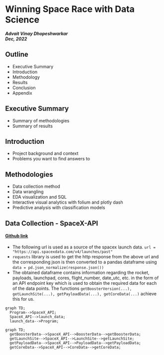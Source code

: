 # Winning Space Race with Data Science
***Advait Vinay Dhopeshwarkar<br/>***
***Dec, 2022***
## Outline
- Executive Summary
- Introduction
- Methodology
- Results
- Conclusion
- Appendix

## Executive Summary
- Summary of methodologies
- Summary of results

## Introduction
- Project background and context
- Problems you want to find answers to

## Methodologies
- Data collection method
- Data wrangling
- EDA visualization and SQL
- Interactive visual analytics with folium and plotly dash
- Predictive analysis with classification models

## Data Collection - SpaceX-API
#### [Github link](https://github.com/advaitvd/spacex_dashapp)
- The following url is used as a source of the spacex launch data.
```url = "https://api.spacexdata.com/v4/launches/past"```
- ```requests``` library is used to get the http response from the above url and the corresponding json is then converted to a pandas dataframe using  ```data = pd.json_normalize(response.json())``` 
- The obtained dataframe contains information regarding the rocket, payloads, launchpad, cores, flight_number, date_utc, etc. in the form of an API endpoint key which is used to obtain the required data for each of the data points. The functions ```getBoosterVersion(...), getLaunchSite(...), getPayloadData(...), getCoreData(...)``` achieve this for us.
```mermaid
graph TD;
  Program-->SpaceX_API;
  SpaceX_API-->launch_data;
  launch_data-->Program;
```
```mermaid
graph TD;
  getBoosterData-->SpaceX_API-->BoosterData-->getBoosterData;
  getLaunchSite-->SpaceX_API-->LaunchSite-->getLaunchSite;
  getPayloadData-->SpaceX_API-->PayloadData-->getPayloadData;
  getCoreData-->SpaceX_API-->CoreData-->getCoreData;
```

